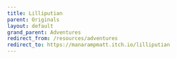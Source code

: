 ```yaml
---
title: Lilliputian
parent: Originals
layout: default
grand_parent: Adventures
redirect_from: /resources/adventures
redirect_to: https://manarampmatt.itch.io/lilliputian
---
```

